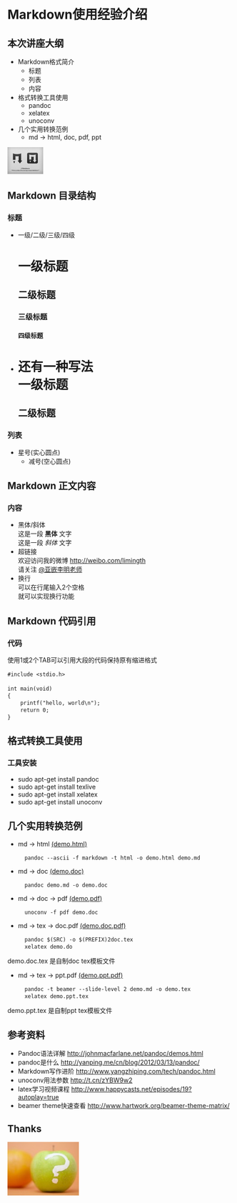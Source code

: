 # Markdown使用经验介绍  

## 本次讲座大纲
* Markdown格式简介
	- 标题
	- 列表
	- 内容
* 格式转换工具使用
	- pandoc
	- xelatex
	- unoconv
* 几个实用转换范例
	- md -> html, doc, pdf, ppt
	
![markdown logo](./figures/1.1.png)

## Markdown 目录结构
### 标题
* 一级/二级/三级/四级  
	# 一级标题  
	## 二级标题  
	### 三级标题  
	#### 四级标题  

* 还有一种写法  
	一级标题  
	=========  
	二级标题  
	---------  

### 列表
* 星号(实心圆点)
	- 减号(空心圆点)

## Markdown 正文内容
### 内容
* 黑体/斜体  
	这是一段 **黑体** 文字  
	这是一段 _斜体_ 文字
* 超链接  
	欢迎访问我的微博 <http://weibo.com/limingth>  
	请关注 [@亚嵌李明老师](http://weibo.com/limingth)
* 换行  
	可以在行尾输入2个空格  
	就可以实现换行功能

## Markdown 代码引用
### 代码
使用1或2个TAB可以引用大段的代码保持原有缩进格式 

	#include <stdio.h>

	int main(void)
	{
		printf("hello, world\n");
		return 0;
	}


## 格式转换工具使用
### 工具安装
* sudo apt-get install pandoc
* sudo apt-get install texlive
* sudo apt-get install xelatex
* sudo apt-get install unoconv

## 几个实用转换范例
* md -> html  [(demo.html)](https://github.com/limingth/share/tree/master/markdown-demo/demo.html)

		pandoc --ascii -f markdown -t html -o demo.html demo.md  

* md -> doc  [(demo.doc)](https://github.com/limingth/share/tree/master/markdown-demo/demo.doc)

		pandoc demo.md -o demo.doc

* md -> doc -> pdf  [(demo.pdf)](https://github.com/limingth/share/tree/master/markdown-demo/demo.pdf)  

		unoconv -f pdf demo.doc 
	
* md -> tex -> doc.pdf  [(demo.doc.pdf)](https://github.com/limingth/share/tree/master/markdown-demo/demo.doc.pdf)  

		pandoc $(SRC) -o $(PREFIX)2doc.tex
		xelatex demo.do

demo.doc.tex 是自制doc tex模板文件
	
* md -> tex -> ppt.pdf  [(demo.ppt.pdf)](https://github.com/limingth/share/tree/master/markdown-demo/demo.ppt.pdf)  

		pandoc -t beamer --slide-level 2 demo.md -o demo.tex
		xelatex demo.ppt.tex
		
demo.ppt.tex 是自制ppt tex模板文件
	
## 参考资料
* Pandoc语法详解 <http://johnmacfarlane.net/pandoc/demos.html>
* pandoc是什么 <http://yanping.me/cn/blog/2012/03/13/pandoc/>
* Markdown写作进阶 <http://www.yangzhiping.com/tech/pandoc.html>
* unoconv用法参数 <http://t.cn/zYBW9w2>
* latex学习视频课程 <http://www.happycasts.net/episodes/19?autoplay=true>
* beamer theme快速查看 <http://www.hartwork.org/beamer-theme-matrix/>

## Thanks
![Questions](./figures/1.2.jpg)

